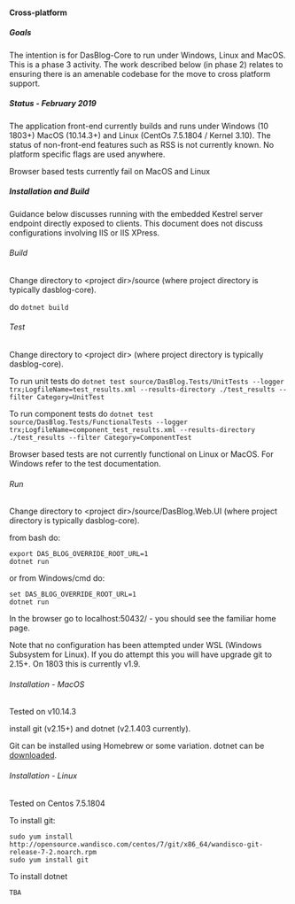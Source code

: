 #### Cross-platform

##### Goals
The intention is for DasBlog-Core to run under Windows, Linux and MacOS.  This is a phase 3 activity.  The work described
below (in phase 2) relates to ensuring there is an amenable codebase for the move to cross platform support.

##### Status - February 2019
The application front-end currently builds and runs under Windows (10 1803+) MacOS (10.14.3+) and Linux (CentOs 7.5.1804 / Kernel 3.10).
The status of non-front-end features such as RSS is not currently known.  No platform specific flags are used anywhere.

Browser based tests currently fail on MacOS and Linux

##### Installation and Build
Guidance below discusses running with the embedded Kestrel server endpoint directly exposed to clients.  This document
does not discuss configurations involving IIS or IIS XPress.

###### Build
Change directory to &lt;project dir&gt;/source (where project directory is typically dasblog-core).

do `dotnet build`

###### Test
Change directory to &lt;project dir&gt; (where project directory is typically dasblog-core).

To run unit tests do `dotnet test source/DasBlog.Tests/UnitTests --logger trx;LogfileName=test_results.xml --results-directory ./test_results --filter Category=UnitTest`

To run component tests do `dotnet test source/DasBlog.Tests/FunctionalTests --logger trx;LogfileName=component_test_results.xml --results-directory ./test_results --filter Category=ComponentTest`

Browser based tests are not currently functional on Linux or MacOS.  For Windows refer to the test documentation.

###### Run
Change directory to &lt;project dir&gt;/source/DasBlog.Web.UI (where project directory is typically dasblog-core).

from bash do:
```
export DAS_BLOG_OVERRIDE_ROOT_URL=1
dotnet run
```
or from Windows/cmd do:
```
set DAS_BLOG_OVERRIDE_ROOT_URL=1
dotnet run
```

In the browser go to localhost:50432/ - you should see the familiar home page.

Note that no configuration has been attempted under WSL (Windows Subsystem for Linux).  If you do attempt this
you will have upgrade git to 2.15+.  On 1803 this is currently v1.9.


###### Installation - MacOS
Tested on v10.14.3

install git (v2.15+) and dotnet (v2.1.403 currently). 

Git can be installed using Homebrew or some variation.  dotnet can be [downloaded](https://www.microsoft.com/net/download/dotnet-core/2.1).

###### Installation - Linux
Tested on Centos 7.5.1804

To install git:
```
sudo yum install http://opensource.wandisco.com/centos/7/git/x86_64/wandisco-git-release-7-2.noarch.rpm
sudo yum install git
```

To install dotnet
```
TBA
```
